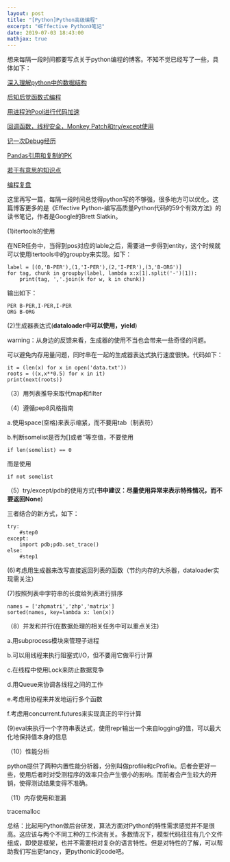 ```yaml
---
layout: post
title: "[Python]Python高级编程"
excerpt: "《Effective Python》笔记"
date: 2019-07-03 18:43:00
mathjax: true
---
```


想来每隔一段时间都要写点关于python编程的博客。不知不觉已经写了一些，具体如下：

[深入理解python中的数据结构](https://zhpmatrix.github.io/2017/02/24/python-data-structure/)

[后知后觉函数式编程](https://zhpmatrix.github.io/2017/02/22/python-functional-programming/)

[用进程池Pool进行代码加速](https://zhpmatrix.github.io/2017/11/04/speed-up-python/)

[回调函数，线程安全，Monkey Patch和try/except使用](https://zhpmatrix.github.io/2018/06/14/programming-tricks/)

[记一次Debug经历](https://zhpmatrix.github.io/2017/09/24/python-debug-experience/)

[Pandas引用和复制的PK](https://zhpmatrix.github.io/2017/08/13/view-versus-copy/)

[若干有意思的知识点](https://zhpmatrix.github.io/2017/02/22/python-language-tricks/)

[编程复盘](https://zhpmatrix.github.io/2016/12/04/coding-tricks/)

这里再写一篇，每隔一段时间总觉得python写的不够强，很多地方可以优化。这篇博客更多的是《Effective Python-编写高质量Python代码的59个有效方法》的读书笔记，作者是Google的Brett Slatkin。

(1)itertools的使用

在NER任务中，当得到pos对应的lable之后，需要进一步得到entity，这个时候就可以使用itertools中的groupby来实现。如下：

```
label = [(0,'B-PER'),(1,'I-PER'),(2,'I-PER'),(3,'B-ORG')]
for tag, chunk in groupby(label, lambda x:x[1].split('-')[1]):
	print(tag, ','.join(k for w, k in chunk))
```

输出如下：

```
PER B-PER,I-PER,I-PER
ORG B-ORG
```

(2)生成器表达式(**dataloader中可以使用，yield**)

warning：从身边的反馈来看，生成器的使用不当也会带来一些奇怪的问题。


可以避免内存用量问题，同时串在一起的生成器表达式执行速度很快。代码如下：

```
it = (len(x) for x in open('data.txt'))
roots = ((x,x**0.5) for x in it)
print(next(roots))
```

（3）用列表推导来取代map和filter

（4）遵循pep8风格指南

a.使用space(空格)来表示缩紧，而不要用tab（制表符）

b.判断somelist是否为[]或者‘’等空值，不要使用

```
if len(somelist) == 0
```

而是使用

```
if not somelist
```

（5）try/except/pdb的使用方式(**书中建议：尽量使用异常来表示特殊情况，而不要返回None**)

三者结合的新方式，如下：

```
try:
	#step0
except:
	import pdb;pdb.set_trace()
else:
	#step1
```

(6)考虑用生成器来改写直接返回列表的函数（节约内存的大杀器，dataloader实现需关注）

(7)按照列表中字符串的长度给列表进行排序

```
names = ['zhpmatri','zhp','matrix']
sorted(names, key=lambda x: len(x))
```

（8）并发和并行(在数据处理的相关任务中可以重点关注)

a.用subprocess模块来管理子进程

b.可以用线程来执行阻塞式I/O，但不要用它做平行计算

c.在线程中使用Lock来防止数据竞争

d.用Queue来协调各线程之间的工作

e.考虑用协程来并发地运行多个函数

f.考虑用concurrent.futures来实现真正的平行计算

(9)eval来执行一个字符串表达式，使用repr输出一个来自logging的值，可以最大化地保持值本身的信息

（10）性能分析

python提供了两种内置性能分析器，分别叫做profile和cProfile。后者会更好一些，使用后者时对受测程序的效率只会产生很小的影响。而前者会产生较大的开销，使得测试结果变得不准确。

（11）内存使用和泄漏

tracemalloc

总结：比起用Python做后台研发，算法方面对Python的特性需求感觉并不是很高。这应该与两个不同工种的工作流有关。多数情况下，模型代码往往有几个文件组成，即使是框架，也并不需要相对复杂的语言特性。但是对特性的了解，可以帮助我们写出更fancy，更pythonic的code吧。












